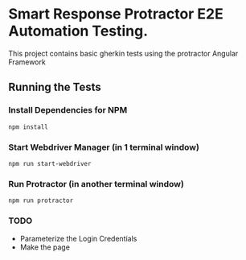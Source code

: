 # Smart Response Protractor E2E Automation Testing.

This project contains basic gherkin tests using the protractor Angular Framework 


## Running the Tests

### Install Dependencies for NPM

```
npm install
```

### Start Webdriver Manager (in 1 terminal window)

```
npm run start-webdriver
```


### Run Protractor (in another terminal window)

```
npm run protractor
```


### TODO


- Parameterize the Login Credentials
- Make the page